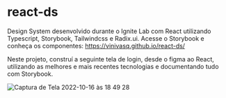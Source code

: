 # react-ds
Design System desenvolvido durante o Ignite Lab  com React utilizando Typescript, Storybook, Tailwindcss e Radix.ui.
Acesse o Storybook e conheça os componentes: https://vinivasq.github.io/react-ds/

Neste projeto, construí a seguinte tela de login, desde o figma ao React, utilizando as melhores e mais recentes tecnologias e documentando tudo com Storybook.

![Captura de Tela 2022-10-16 às 18 49 28](https://user-images.githubusercontent.com/89428521/196059905-15e2a87e-3271-4155-9cc9-cfd87b4d92ac.png)

